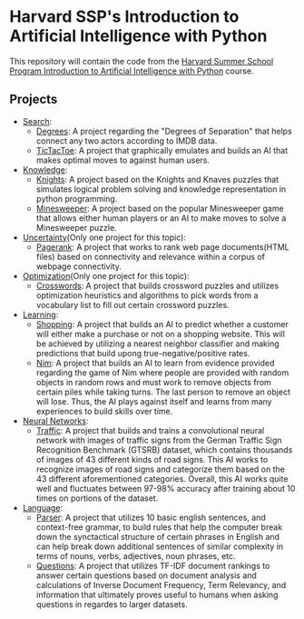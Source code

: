 # Harvard SSP's Introduction to Artificial Intelligence with Python
This repository will contain the code from the [Harvard Summer School Program Introduction to Artificial Intelligence with Python](https://cs50.harvard.edu/summer/ai/2021/#optimization) course.

## Projects
  - [Search](https://github.com/Aryan-Sajith/Harvard_SSP_AI_Python/tree/main/Search):
    - [Degrees](https://github.com/Aryan-Sajith/Harvard_SSP_AI_Python/tree/main/Search/degrees): A project regarding the "Degrees of Separation" that helps connect any two actors according to IMDB data.
    - [TicTacToe](https://github.com/Aryan-Sajith/Harvard_SSP_AI_Python/tree/main/Search/tictactoe): A project that graphically emulates and builds an AI that makes optimal moves to against human users.
  - [Knowledge](https://github.com/Aryan-Sajith/Harvard_SSP_AI_Python/tree/main/Knowledge):
    - [Knights](https://github.com/Aryan-Sajith/Harvard_SSP_AI_Python/tree/main/Knowledge/knights): A project based on the Knights and Knaves puzzles that simulates logical problem solving and knowledge representation in python programming.
    - [Minesweeper](https://github.com/Aryan-Sajith/Harvard_SSP_AI_Python/tree/main/Knowledge/minesweeper): A project based on the popular Minesweeper game that allows either human players or an AI to make moves to solve a Minesweeper puzzle.
  - [Uncertainty](https://github.com/Aryan-Sajith/Harvard_SSP_AI_Python/tree/main/Uncertainty/pagerank)(Only one project for this  topic):
    - [Pagerank](https://github.com/Aryan-Sajith/Harvard_SSP_AI_Python/tree/main/Uncertainty/pagerank): A project that works to rank web page documents(HTML files) based on connectivity and relevance within a corpus of webpage connectivity.
  - [Optimization](https://github.com/Aryan-Sajith/Harvard_SSP_AI_Python/tree/main/Optimization/crossword)(Only one project for this topic):
    - [Crosswords](https://github.com/Aryan-Sajith/Harvard_SSP_AI_Python/tree/main/Optimization/crossword): A project that builds crossword puzzles and utilizes optimization heuristics and algorithms to pick words from a vocabulary list to fill out certain crossword puzzles.
  - [Learning](https://github.com/Aryan-Sajith/Harvard_SSP_AI_Python/tree/main/Learning):
    - [Shopping](https://github.com/Aryan-Sajith/Harvard_SSP_AI_Python/tree/main/Learning/shopping): A project that builds an AI to predict whether a customer will either make a purchase or not on a shopping website. This will be achieved by utilizing a nearest neighbor classifier and making predictions that build upong true-negative/positive rates.
    - [Nim](https://github.com/Aryan-Sajith/Harvard_SSP_AI_Python/tree/main/Learning/nim): A project that builds an AI to learn from evidence provided regarding the game of Nim where people are provided with random objects in random rows and must work to remove objects from certain piles while taking turns. The last person to remove an object will lose. Thus, the AI plays against itself and learns from many experiences to build skills over time.
  - [Neural Networks](https://github.com/Aryan-Sajith/Harvard_SSP_AI_Python/tree/main/Neural%20Networks/traffic):
    - [Traffic](https://github.com/Aryan-Sajith/Harvard_SSP_AI_Python/blob/main/Neural%20Networks/traffic/traffic.py): A project that builds and trains a convolutional neural network with images of traffic signs from the German Traffic Sign Recognition Benchmark (GTSRB) dataset, which contains thousands of images of 43 different kinds of road signs. This AI works to recognize images of road signs and categorize them based on the 43 different aforementioned categories. Overall, this AI works quite well and fluctuates between 97-98% accuracy after training about 10 times on portions of the dataset.
  - [Language](https://github.com/Aryan-Sajith/Harvard_SSP_AI_Python/tree/main/Language):
    - [Parser](https://github.com/Aryan-Sajith/Harvard_SSP_AI_Python/tree/main/Language/parser): A project that utilizes 10 basic english sentences, and context-free grammar, to build rules that help the computer break down the synctactical structure of certain phrases in English and can help break down additional sentences of similar complexity in terms of nouns, verbs, adjectives, noun phrases, etc.
    - [Questions](https://github.com/Aryan-Sajith/Harvard_SSP_AI_Python/tree/main/Language/questions): A project that utilizes TF-IDF document rankings to answer certain questions based on document analysis and calculations of Inverse Document Frequency, Term Relevancy, and information that ultimately proves useful to humans when asking questions in regardes to larger datasets.
